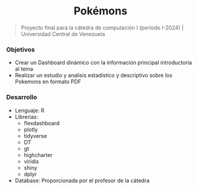 <h1 style="text-align: center;">Pokémons</h1>

 > Proyecto final para la cátedra de computación I (período I-2024) | Universidad Central de Venezuela
 
### Objetivos 

- Crear un Dashboard dinámico con la información principal introductoria al tema
- Realizar un estudio y analisis estadístico y descriptivo sobre los Pokemons en formato PDF

### Desarrollo
- Lenguaje: R
- Librerias:
  - flexdashboard
  - plotly
  - tidyverse
  - DT
  - gt
  - highcharter
  - viridis
  - shiny
  - dplyr
- Database: Proporcionada por el profesor de la cátedra 


